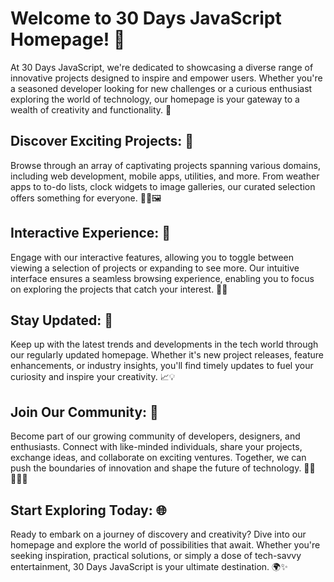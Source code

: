 # Welcome to 30 Days JavaScript Homepage! 🚀

At 30 Days JavaScript, we're dedicated to showcasing a diverse range of innovative projects designed to inspire and empower users. Whether you're a seasoned developer looking for new challenges or a curious enthusiast exploring the world of technology, our homepage is your gateway to a wealth of creativity and functionality. 🌟

## Discover Exciting Projects: 🎉
Browse through an array of captivating projects spanning various domains, including web development, mobile apps, utilities, and more. From weather apps to to-do lists, clock widgets to image galleries, our curated selection offers something for everyone. 📱⏰🖼️

## Interactive Experience: 🎨
Engage with our interactive features, allowing you to toggle between viewing a selection of projects or expanding to see more. Our intuitive interface ensures a seamless browsing experience, enabling you to focus on exploring the projects that catch your interest. 🔄👀

## Stay Updated: 📅
Keep up with the latest trends and developments in the tech world through our regularly updated homepage. Whether it's new project releases, feature enhancements, or industry insights, you'll find timely updates to fuel your curiosity and inspire your creativity. 📈💡

## Join Our Community: 🤝
Become part of our growing community of developers, designers, and enthusiasts. Connect with like-minded individuals, share your projects, exchange ideas, and collaborate on exciting ventures. Together, we can push the boundaries of innovation and shape the future of technology. 👨‍💻👩‍🎨🚀

## Start Exploring Today: 🌐
Ready to embark on a journey of discovery and creativity? Dive into our homepage and explore the world of possibilities that await. Whether you're seeking inspiration, practical solutions, or simply a dose of tech-savvy entertainment, 30 Days JavaScript is your ultimate destination. 🌍✨

